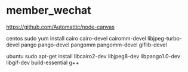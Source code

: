 # member_wechat



https://github.com/Automattic/node-canvas

centos
sudo yum install cairo cairo-devel cairomm-devel libjpeg-turbo-devel pango pango-devel pangomm pangomm-devel giflib-devel

ubuntu
sudo apt-get install libcairo2-dev libjpeg8-dev libpango1.0-dev libgif-dev build-essential g++
